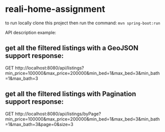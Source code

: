 # reali-home-assignment

to run locally clone this project then run the command:
`mvn spring-boot:run`

API description example:

## get all the filtered listings with a GeoJSON support response:
GET http://localhost:8080/api/listings?min_price=100000&max_price=200000&min_bed=1&max_bed=3&min_bath=1&max_bath=3

## get all the filtered listings with Pagination support response:
GET http://localhost:8080/api/listings/byPage?min_price=100000&max_price=200000&min_bed=1&max_bed=3&min_bath=1&max_bath=3&page=0&size=3
